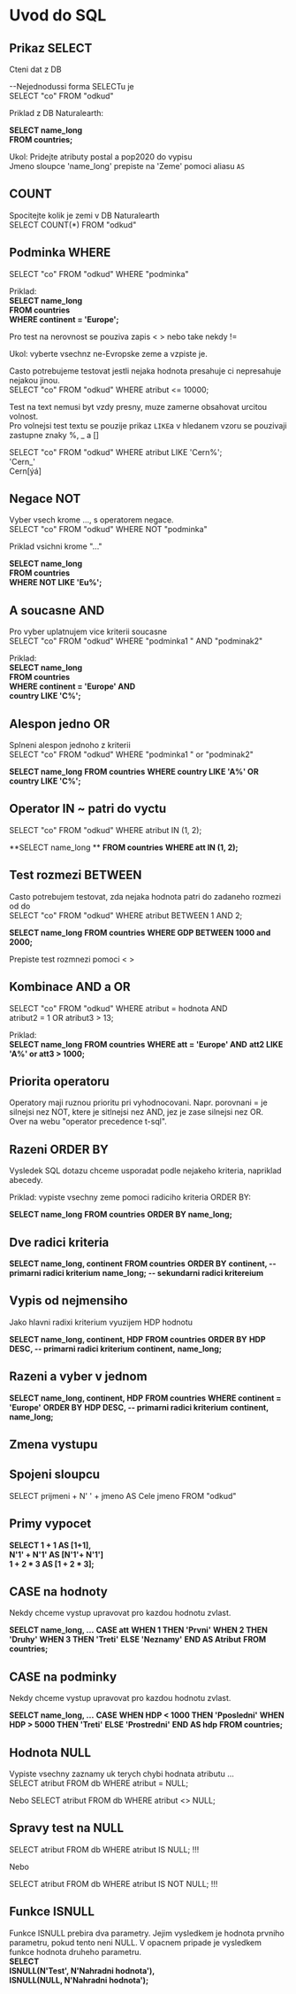 # Uvod do SQL 

## Prikaz SELECT
Cteni dat z DB 

--Nejednodussi forma SELECTu je <br>
SELECT "co" FROM "odkud"

Priklad z DB Naturalearth: <br>

**SELECT name_long** <br>
**FROM countries;** <br>


Ukol: Pridejte atributy postal a pop2020 do vypisu <br>
Jmeno sloupce 'name_long' prepiste na 'Zeme' pomoci aliasu `AS`

## COUNT
Spocitejte kolik je zemi v DB Naturalearth <br>
SELECT COUNT(*) FROM "odkud" <br>

## Podminka WHERE
SELECT "co" FROM "odkud" WHERE "podminka" <br>

Priklad: <br/> 
**SELECT name_long** <br>
**FROM countries** <br>
**WHERE continent = 'Europe';** <br>


Pro test na nerovnost se pouziva zapis < > nebo take nekdy != <br>

Ukol: vyberte vsechnz ne-Evropske zeme a vzpiste je. <br>

Casto potrebujeme testovat jestli nejaka hodnota presahuje ci nepresahuje nejakou jinou. <br>
SELECT "co" FROM "odkud" WHERE atribut <= 10000; <br/> 

Test na text nemusi byt vzdy presny, muze zamerne obsahovat urcitou volnost. <br>
Pro volnejsi test textu se pouzije prikaz `LIKE`a v hledanem vzoru se pouzivaji zastupne znaky %, _ a [] <br>

SELECT "co" FROM "odkud" WHERE atribut LIKE 'Cern%'; <br>
'Cern_' <br>
Cern[ýá] <br>

## Negace NOT
Vyber vsech krome ..., s operatorem negace. <br>
SELECT "co" FROM "odkud" WHERE NOT "podminka" <br>

Priklad vsichni krome "..." <br>

**SELECT name_long** <br>
**FROM countries** <br>
**WHERE NOT LIKE 'Eu%';** <br>

## A soucasne AND
Pro vyber uplatnujem vice kriterii soucasne <br>
SELECT "co" FROM "odkud" WHERE "podminka1 " AND "podminak2" <br>

Priklad: <br> 
**SELECT name_long** <br>
**FROM countries** <br>
**WHERE continent = 'Europe' AND** <br>
**country LIKE 'C%';** <br>

## Alespon jedno OR 
Splneni alespon jednoho z kriterii <br>
SELECT "co" FROM "odkud" WHERE "podminka1 " or "podminak2" <br>

**SELECT name_long**
**FROM countries**
**WHERE country LIKE 'A%' OR**
**country LIKE 'C%';**

## Operator IN ~ patri do vyctu 
SELECT "co" FROM "odkud" WHERE atribut IN (1, 2); <br>

**SELECT name_long **
**FROM countries**
**WHERE att IN (1, 2);**

## Test rozmezi BETWEEN 
Casto potrebujem testovat, zda nejaka hodnota patri do zadaneho rozmezi od do <br>
SELECT "co" FROM "odkud" WHERE atribut BETWEEN 1 AND 2; <br>

**SELECT name_long**
**FROM countries**
**WHERE GDP BETWEEN 1000 and 2000;**

Prepiste test rozmnezi pomoci < > <br>

## Kombinace AND a OR 
SELECT "co" FROM "odkud" WHERE atribut = hodnota AND <br>
                               atribut2 = 1 OR atribut3 > 13; 

Priklad: <br>
**SELECT name_long**
**FROM countries**
**WHERE att = 'Europe' AND**
**att2 LIKE 'A%' or att3 > 1000;**

## Priorita operatoru 
Operatory maji ruznou prioritu pri vyhodnocovani. Napr. porovnani = je silnejsi nez NOT, ktere je sitlnejsi nez AND, jez je zase silnejsi nez OR. <br>
Over na webu "operator precedence t-sql". <br>

## Razeni ORDER BY 
Vysledek SQL dotazu chceme usporadat podle nejakeho kriteria, napriklad abecedy. <br>

Priklad: vypiste vsechny zeme pomoci radiciho kriteria ORDER BY: <br>

**SELECT name_long**
**FROM countries**
**ORDER BY name_long;**

## Dve radici kriteria 
**SELECT name_long, continent**
**FROM countries**
**ORDER BY**
  **continent, -- primarni radici kriterium**
  **name_long; -- sekundarni radici kritereium**

## Vypis od nejmensiho 
Jako hlavni radixi kriterium vyuzijem HDP hodnotu <br>

**SELECT name_long, continent, HDP**
**FROM countries**
**ORDER BY**
  **HDP DESC, -- primarni radici kriterium**
  **continent,**
  **name_long;**

## Razeni a vyber v jednom 
**SELECT name_long, continent, HDP**
**FROM countries**
**WHERE continent = 'Europe'**
**ORDER BY**
  **HDP DESC, -- primarni radici kriterium**
  **continent,**
  **name_long;**

## Zmena vystupu 

## Spojeni sloupcu 
SELECT prijmeni + N' ' + jmeno AS Cele jmeno FROM "odkud" <br>

## Primy vypocet 
**SELECT 1 + 1 AS [1+1],  <br>**
       **N'1' + N'1' AS [N'1'+ N'1']  <br>**
       **1 + 2 * 3 AS [1 + 2 * 3]; <br>**

## CASE na hodnoty 
Nekdy chceme vystup upravovat pro kazdou hodnotu zvlast. <br>

**SEELCT name_long, ...**
  **CASE att**
    **WHEN 1 THEN 'Prvni'**
    **WHEN 2 THEN 'Druhy'**
    **WHEN 3 THEN 'Treti'**
    **ELSE 'Neznamy'**
  **END AS Atribut**
**FROM countries;**

## CASE na podminky 
Nekdy chceme vystup upravovat pro kazdou hodnotu zvlast. <br>

**SEELCT name_long, ...**
  **CASE**
    **WHEN HDP < 1000 THEN 'Pposledni'**
    **WHEN HDP > 5000 THEN 'Treti'**
    **ELSE 'Prostredni'**
  **END AS hdp**
**FROM countries;**

## Hodnota NULL 
Vypiste vsechny zaznamy uk terych chybi hodnata atributu ... <br>
SELECT atribut FROM db WHERE atribut = NULL; <br>

Nebo 
SELECT atribut FROM db WHERE atribut <> NULL;  <br>

## Spravy test na NULL 
SELECT atribut FROM db WHERE atribut IS NULL;  !!! <br>

Nebo <br>

SELECT atribut FROM db WHERE atribut IS NOT NULL;  !!! <br>

## Funkce ISNULL 
Funkce ISNULL prebira dva parametry. Jejim vysledkem je hodnota prvniho parametru, pokud tento neni NULL. V opacnem pripade je vysledkem funkce hodnota druheho parametru. <br>
**SELECT** <br>
  **ISNULL(N'Test', N'Nahradni hodnota'),** <br>
  **ISNULL(NULL, N'Nahradni hodnota');** <br>



